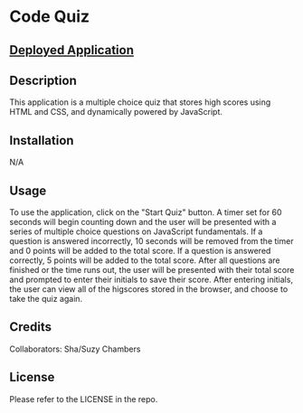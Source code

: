 # Code Quiz

## [Deployed Application](https://suzychambers.github.io/passwordcreate/)

## Description
This application is a multiple choice quiz that stores high scores using HTML and CSS, and dynamically powered by JavaScript. 

## Installation
N/A

## Usage
To use the application, click on the "Start Quiz" button. A timer set for 60 seconds will begin counting down and the user will be presented with a series of multiple choice questions on JavaScript fundamentals. If a question is answered incorrectly, 10 seconds will be removed from the timer and 0 points will be added to the total score. If a question is answered correctly, 5 points will be added to the total score. After all questions are finished or the time runs out, the user will be presented with their total score and prompted to enter their initials to save their score. After entering initials, the user can view all of the higscores stored in the browser, and choose to take the quiz again.


## Credits
Collaborators: Sha/Suzy Chambers

## License
Please refer to the LICENSE in the repo.